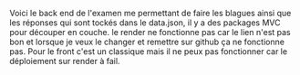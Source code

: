 Voici le back end de l'examen me permettant de faire les blagues ainsi que les réponses qui sont tockés dans le data.json, il y a des packages MVC pour découper en couche. le render ne fonctionne pas car le lien n'est pas bon et lorsque je veux le changer et remettre sur github ça ne fonctionne pas. 
Pour le front c'est un classique mais il ne peux pas fonctionner car le déploiement sur render à fail. 
